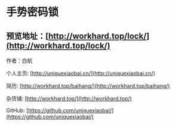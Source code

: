 # 手势密码锁

## 预览地址：[http://workhard.top/lock/](http://workhard.top/lock/)

作者：白航

个人主页: [http://uniquexiaobai.cn/](http://uniquexiaobai.cn/)

简历: [http://workhard.top/baihang/](http://workhard.top/baihang/)

杂货铺: [http://workhard.top/](http://workhard.top/)

GitHub: [https://github.com/uniquexiaobai/](https://github.com/uniquexiaobai/)